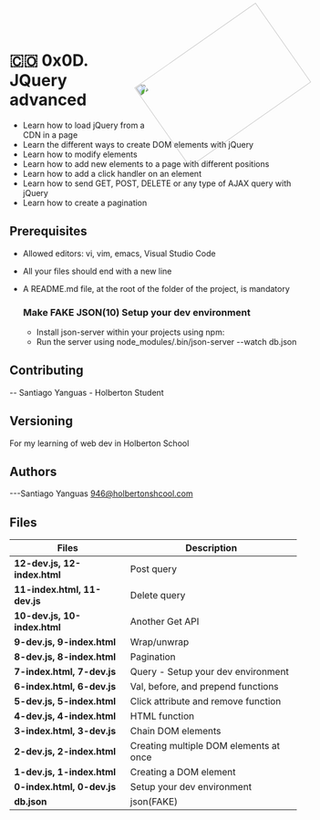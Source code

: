 <p>
<img width="260" height="170" style="transform: rotate(-35deg);" src="https://www.flaticon.com/svg/static/icons/svg/37/37256.svg" align="right" >
</p>

# :colombia: 0x0D. JQuery advanced

- Learn how to load jQuery from a CDN in a page
- Learn the different ways to create DOM elements with jQuery
- Learn how to modify elements
- Learn how to add new elements to a page with different positions
- Learn how to add a click handler on an element
- Learn how to send GET, POST, DELETE or any type of AJAX query with jQuery
- Learn how to create a pagination

## Prerequisites

- Allowed editors: vi, vim, emacs, Visual Studio Code
- All your files should end with a new line
- A README.md file, at the root of the folder of the project, is mandatory

  ### Make FAKE JSON(10) Setup your dev environment

  - Install json-server within your projects using npm:
  - Run the server using node_modules/.bin/json-server --watch db.json

## Contributing

-- Santiago Yanguas - Holberton Student

## Versioning

For my learning of web dev in Holberton School

## Authors

---Santiago Yanguas 946@holbertonshcool.com

## Files

| Files                        | Description                            |
| ---------------------------- | -------------------------------------- |
| **12-dev.js, 12-index.html** | Post query                             |
| **11-index.html, 11-dev.js** | Delete query                           |
| **10-dev.js, 10-index.html** | Another Get API                        |
| **9-dev.js, 9-index.html**   | Wrap/unwrap                            |
| **8-dev.js, 8-index.html**   | Pagination                             |
| **7-index.html, 7-dev.js**   | Query - Setup your dev environment     |
| **6-index.html, 6-dev.js**   | Val, before, and prepend functions     |
| **5-dev.js, 5-index.html**   | Click attribute and remove function    |
| **4-dev.js, 4-index.html**   | HTML function                          |
| **3-index.html, 3-dev.js**   | Chain DOM elements                     |
| **2-dev.js, 2-index.html**   | Creating multiple DOM elements at once |
| **1-dev.js, 1-index.html**   | Creating a DOM element                 |
| **0-index.html, 0-dev.js**   | Setup your dev environment             |
| **db.json**                  | json(FAKE)                             |

